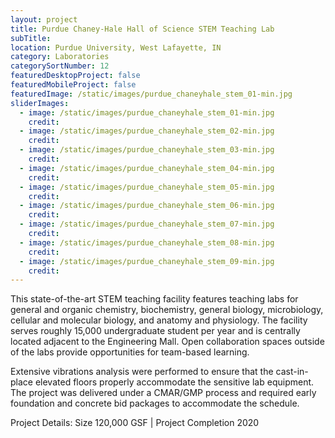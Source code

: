 ```yaml
---
layout: project
title: Purdue Chaney-Hale Hall of Science STEM Teaching Lab
subTitle:
location: Purdue University, West Lafayette, IN
category: Laboratories
categorySortNumber: 12
featuredDesktopProject: false
featuredMobileProject: false
featuredImage: /static/images/purdue_chaneyhale_stem_01-min.jpg
sliderImages:
  - image: /static/images/purdue_chaneyhale_stem_01-min.jpg
    credit:
  - image: /static/images/purdue_chaneyhale_stem_02-min.jpg
    credit:
  - image: /static/images/purdue_chaneyhale_stem_03-min.jpg
    credit:
  - image: /static/images/purdue_chaneyhale_stem_04-min.jpg
    credit:
  - image: /static/images/purdue_chaneyhale_stem_05-min.jpg
    credit:
  - image: /static/images/purdue_chaneyhale_stem_06-min.jpg
    credit:
  - image: /static/images/purdue_chaneyhale_stem_07-min.jpg
    credit:
  - image: /static/images/purdue_chaneyhale_stem_08-min.jpg
    credit:
  - image: /static/images/purdue_chaneyhale_stem_09-min.jpg
    credit:
---
```

This state-of-the-art STEM teaching facility features teaching labs for general and organic chemistry, biochemistry, general biology, microbiology, cellular and molecular biology, and anatomy and physiology.  The facility serves roughly 15,000 undergraduate student per year and is centrally located adjacent to the Engineering Mall.  Open collaboration spaces outside of the labs provide opportunities for team-based learning.  

Extensive vibrations analysis were performed to ensure that the cast-in-place elevated floors properly accommodate the sensitive lab equipment.  The project was delivered under a CMAR/GMP process and required early foundation and concrete bid packages to accommodate the schedule.

Project Details:  Size 120,000 GSF | Project Completion 2020



















